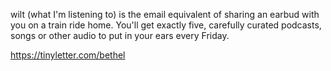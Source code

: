 wilt (what I'm listening to) is the email equivalent of sharing an earbud with you on a train ride home. You'll get exactly five, carefully curated podcasts, songs or other audio to put in your ears every Friday.

https://tinyletter.com/bethel
